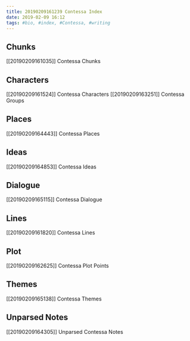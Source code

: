 ```yaml
---
title: 20190209161239 Contessa Index
date: 2019-02-09 16:12
tags: #bio, #index, #Contessa, #writing
---
```


## Chunks
[[20190209161035]] Contessa Chunks
## Characters
[[20190209161524]] Contessa Characters
[[20190209163251]] Contessa Groups
## Places
[[20190209164443]] Contessa Places
## Ideas
[[20190209164853]] Contessa Ideas
## Dialogue
[[20190209165115]] Contessa Dialogue
## Lines
[[20190209161820]] Contessa Lines
## Plot
[[20190209162625]] Contessa Plot Points
## Themes
[[20190209165138]] Contessa Themes
## Unparsed Notes
[[20190209164305]] Unparsed Contessa Notes